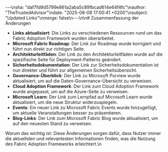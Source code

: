 ---\nsha: "daf7fd9d5799e861a2aba5c89fbcad614e64f4fc"\nauthor: "TheTrustedAdvisor"\ndate: "2025-08-08 17:00:41 +0200"\nsubject: "Updated Links"\nmerge: false\n---\n\n# Zusammenfassung der Änderungen

- **Links aktualisiert**: Die Links zu verschiedenen Ressourcen rund um das Fabric Adoption Framework wurden überarbeitet.
- **Microsoft Fabric Roadmap**: Der Link zur Roadmap wurde korrigiert und führt nun direkt zur richtigen Seite.
- **Architekturleitfäden**: Der Link zu den Architekturleitfäden wurde auf die spezifische Seite für Deployment-Patterns geändert.
- **Sicherheitsdokumentation**: Der Link zur Sicherheitsdokumentation ist nun direkter und führt zur allgemeinen Sicherheitsübersicht.
- **Governance-Überblick**: Der Link zu Microsoft Purview wurde aktualisiert, um auf die Daten-Governance-Übersicht zu verweisen.
- **Cloud Adoption Framework**: Der Link zum Cloud Adoption Framework wurde angepasst, um auf die Azure-Seite zu verweisen.
- **Microsoft Learn**: Der Link zum Lernpfad auf Microsoft Learn wurde aktualisiert, um die neue Struktur widerzuspiegeln.
- **Events**: Ein neuer Link zu Microsoft Fabric Events wurde hinzugefügt, um aktuelle Veranstaltungen besser zu präsentieren.
- **Blog-Links**: Der Link zum Microsoft Fabric Blog wurde aktualisiert, um auf den neuesten Stand zu verweisen.

Warum das wichtig ist: Diese Änderungen sorgen dafür, dass Nutzer immer die aktuellsten und relevantesten Informationen finden, was die Nutzung des Fabric Adoption Frameworks erleichtert.\n